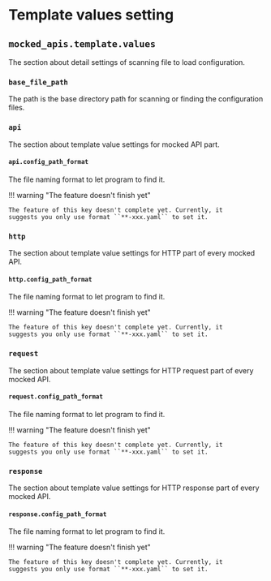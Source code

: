# Template values setting

## ``mocked_apis.template.values``

The section about detail settings of scanning file to load configuration.


### ``base_file_path``

The path is the base directory path for scanning or finding the configuration files.


### ``api``

The section about template value settings for mocked API part.


#### ``api.config_path_format``

The file naming format to let program to find it.

!!! warning "The feature doesn't finish yet"

    The feature of this key doesn't complete yet. Currently, it
    suggests you only use format ``**-xxx.yaml`` to set it.

### ``http``

The section about template value settings for HTTP part of every mocked API.


#### ``http.config_path_format``

The file naming format to let program to find it.

!!! warning "The feature doesn't finish yet"

    The feature of this key doesn't complete yet. Currently, it
    suggests you only use format ``**-xxx.yaml`` to set it.


### ``request``

The section about template value settings for HTTP request part of every mocked API.


#### ``request.config_path_format``

The file naming format to let program to find it.

!!! warning "The feature doesn't finish yet"

    The feature of this key doesn't complete yet. Currently, it
    suggests you only use format ``**-xxx.yaml`` to set it.


### ``response``

The section about template value settings for HTTP response part of every mocked API.


#### ``response.config_path_format``

The file naming format to let program to find it.

!!! warning "The feature doesn't finish yet"

    The feature of this key doesn't complete yet. Currently, it
    suggests you only use format ``**-xxx.yaml`` to set it.
